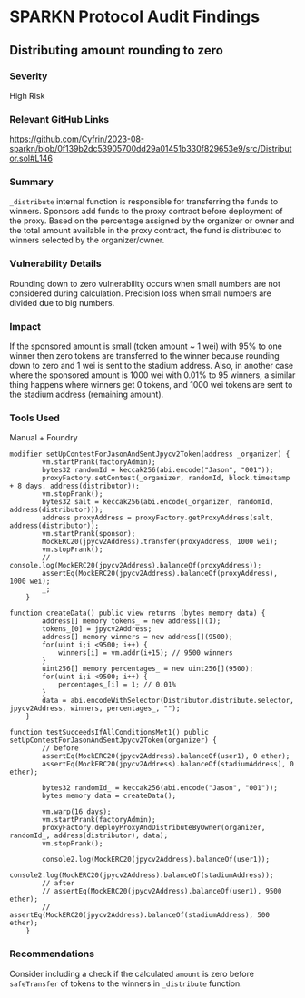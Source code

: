 # SPARKN Protocol Audit Findings

## Distributing amount rounding to zero

### Severity

High Risk

### Relevant GitHub Links

<https://github.com/Cyfrin/2023-08-sparkn/blob/0f139b2dc53905700dd29a01451b330f829653e9/src/Distributor.sol#L146>

### Summary

`_distribute` internal function is responsible for transferring the funds to winners. Sponsors add funds to the proxy contract before deployment of the proxy. Based on the percentage assigned by the organizer or owner and the total amount available in the proxy contract, the fund is distributed to winners selected by the organizer/owner.

### Vulnerability Details

Rounding down to zero vulnerability occurs when small numbers are not considered during calculation. Precision loss when small numbers are divided due to big numbers.

### Impact

If the sponsored amount is small (token amount ~ 1 wei) with 95% to one winner then zero tokens are transferred to the winner because rounding down to zero and 1 wei is sent to the stadium address. Also, in another case where the sponsored amount is 1000 wei with 0.01% to 95 winners, a similar thing happens where winners get 0 tokens, and 1000 wei tokens are sent to the stadium address (remaining amount).

### Tools Used

Manual + Foundry

```solidity
modifier setUpContestForJasonAndSentJpycv2Token(address _organizer) {
        vm.startPrank(factoryAdmin);
        bytes32 randomId = keccak256(abi.encode("Jason", "001"));
        proxyFactory.setContest(_organizer, randomId, block.timestamp + 8 days, address(distributor));
        vm.stopPrank();
        bytes32 salt = keccak256(abi.encode(_organizer, randomId, address(distributor)));
        address proxyAddress = proxyFactory.getProxyAddress(salt, address(distributor));
        vm.startPrank(sponsor);
        MockERC20(jpycv2Address).transfer(proxyAddress, 1000 wei);
        vm.stopPrank();
        // console.log(MockERC20(jpycv2Address).balanceOf(proxyAddress));
        assertEq(MockERC20(jpycv2Address).balanceOf(proxyAddress), 1000 wei);
        _;
    }

function createData() public view returns (bytes memory data) {
        address[] memory tokens_ = new address[](1);
        tokens_[0] = jpycv2Address;
        address[] memory winners = new address[](9500);
        for(uint i;i <9500; i++) {
            winners[i] = vm.addr(i+15); // 9500 winners
        }
        uint256[] memory percentages_ = new uint256[](9500);
        for(uint i;i <9500; i++) {
            percentages_[i] = 1; // 0.01%
        }
        data = abi.encodeWithSelector(Distributor.distribute.selector, jpycv2Address, winners, percentages_, "");
    }

function testSucceedsIfAllConditionsMet1() public setUpContestForJasonAndSentJpycv2Token(organizer) {
        // before
        assertEq(MockERC20(jpycv2Address).balanceOf(user1), 0 ether);
        assertEq(MockERC20(jpycv2Address).balanceOf(stadiumAddress), 0 ether);

        bytes32 randomId_ = keccak256(abi.encode("Jason", "001"));
        bytes memory data = createData();

        vm.warp(16 days);
        vm.startPrank(factoryAdmin);
        proxyFactory.deployProxyAndDistributeByOwner(organizer, randomId_, address(distributor), data);
        vm.stopPrank();

        console2.log(MockERC20(jpycv2Address).balanceOf(user1));
        console2.log(MockERC20(jpycv2Address).balanceOf(stadiumAddress));
        // after
        // assertEq(MockERC20(jpycv2Address).balanceOf(user1), 9500 ether);
        // assertEq(MockERC20(jpycv2Address).balanceOf(stadiumAddress), 500 ether);
    }
```

### Recommendations

Consider including a check if the calculated `amount` is zero before `safeTransfer` of tokens to the winners in `_distribute` function.
